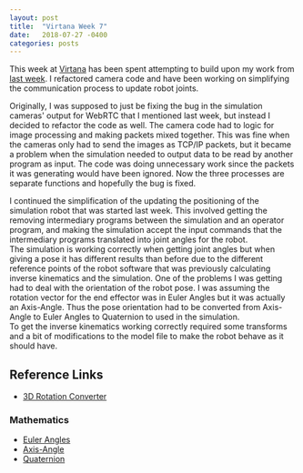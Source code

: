 ```yaml
---
layout: post
title:  "Virtana Week 7"
date:   2018-07-27 -0400
categories: posts
---
```


This week at [Virtana](https://virtanatech.com/) has been spent attempting to build upon my work from [last week](/posts/2018/07/20/Virtana-Week-6.html). I refactored camera code and have been working on simplifying the communication process to update robot joints.

Originally, I was supposed to just be  fixing the bug in the simulation cameras' output for WebRTC that I mentioned last week, but instead I decided to refactor the code as well. The  camera code had to logic for image processing and making packets mixed together. This was fine when the cameras only had to send the images as TCP/IP packets, but it became a problem when the simulation needed to output data to be read by another program as input. The code was doing unnecessary work since the packets it was generating would have been ignored. Now the three processes are separate functions and hopefully the bug is fixed.

I continued the simplification of the updating the positioning of the simulation robot that was started last week. This involved getting the removing intermediary programs between the simulation and an operator program, and making the simulation accept the input commands that the intermediary programs translated into joint angles for the robot.<br>
The simulation is working correctly when getting joint angles but when giving a pose it has different results than before due to the different reference points of the robot software that was previously calculating inverse kinematics and the simulation. One of the problems I was getting had to deal with the orientation of the robot pose. I was assuming the rotation vector for the end effector was in Euler Angles but it was actually an Axis-Angle. Thus the pose orientation had to be converted from Axis-Angle to Euler Angles to Quaternion to used in the simulation.<br>
To get the inverse kinematics working correctly required some transforms and a bit of modifications to the model file to make the robot behave as it should have.

## Reference Links
- [3D Rotation Converter](https://www.andre-gaschler.com/rotationconverter/)

### Mathematics
- [Euler Angles](https://en.wikipedia.org/wiki/Euler_angles)
- [Axis-Angle](https://en.wikipedia.org/wiki/Axis–angle_representation)
- [Quaternion](https://en.wikipedia.org/wiki/Quaternion)
